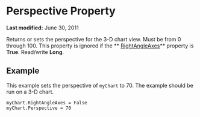 
# Perspective Property

 **Last modified:** June 30, 2011

Returns or sets the perspective for the 3-D chart view. Must be from 0 through 100. This property is ignored if the  ** [RightAngleAxes](5c34e5b4-a936-70a5-cd0c-d9a7a091e8d0.md)** property is **True**. Read/write  **Long**.

## Example

This example sets the perspective of  `myChart` to 70. The example should be run on a 3-D chart.


```
myChart.RightAngleAxes = False 
myChart.Perspective = 70
```


